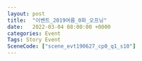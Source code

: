 ```yaml
---
layout: post
title:  "이벤트_2019여름_0화_오프닝"
date:   2022-03-04 08:00:00 +0000
categories: Event
Tags: Story Event
SceneCode: ["scene_evt190627_cp0_q1_s10"]
---
```

